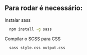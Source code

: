 ## Para rodar é necessário:

Instalar sass

```bash
  npm install -g sass
```

Compilar o SCSS para CSS

```bash
  sass style.css output.css
```
